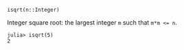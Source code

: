 ```
isqrt(n::Integer)
```

Integer square root: the largest integer `m` such that `m*m <= n`.

```jldoctest
julia> isqrt(5)
2
```
